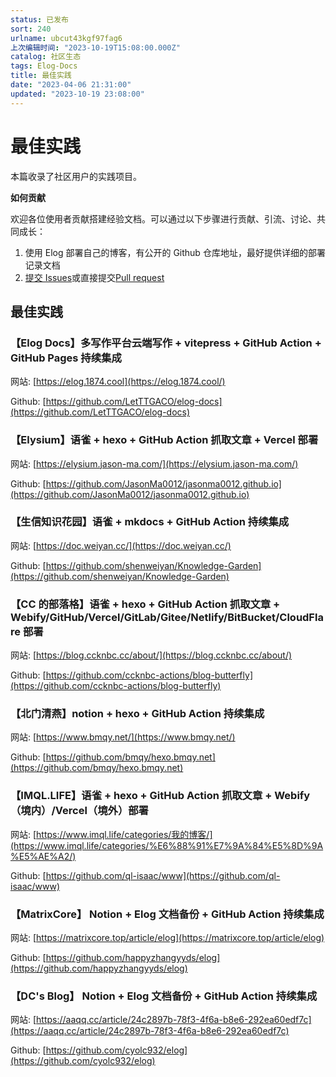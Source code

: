 ```yaml
---
status: 已发布
sort: 240
urlname: ubcut43kgf97fag6
上次编辑时间: "2023-10-19T15:08:00.000Z"
catalog: 社区生态
tags: Elog-Docs
title: 最佳实践
date: "2023-04-06 21:31:00"
updated: "2023-10-19 23:08:00"
---
```


# 最佳实践

本篇收录了社区用户的实践项目。

**如何贡献**

欢迎各位使用者贡献搭建经验文档。可以通过以下步骤进行贡献、引流、讨论、共同成长：

1. 使用 Elog 部署自己的博客，有公开的 Github 仓库地址，最好提供详细的部署记录文档
2. [提交 Issues](https://github.com/LetTTGACO/elog/issues/2)或直接提交[Pull request](https://github.com/LetTTGACO/elog/pulls)

## 最佳实践

### 【Elog Docs】多写作平台云端写作 + vitepress + GitHub Action + GitHub Pages 持续集成

网站: [https://elog.1874.cool](https://elog.1874.cool/)

Github: [https://github.com/LetTTGACO/elog-docs](https://github.com/LetTTGACO/elog-docs)

### 【Elysium】语雀 + hexo + GitHub Action 抓取文章 + Vercel 部署

网站: [https://elysium.jason-ma.com/](https://elysium.jason-ma.com/)

Github: [https://github.com/JasonMa0012/jasonma0012.github.io](https://github.com/JasonMa0012/jasonma0012.github.io)

### 【生信知识花园】语雀 + mkdocs + GitHub Action 持续集成

网站: [https://doc.weiyan.cc/](https://doc.weiyan.cc/)

Github: [https://github.com/shenweiyan/Knowledge-Garden](https://github.com/shenweiyan/Knowledge-Garden)

### 【CC 的部落格】语雀 + hexo + GitHub Action 抓取文章 + Webify/GitHub/Vercel/GitLab/Gitee/Netlify/BitBucket/CloudFlare 部署

网站: [https://blog.ccknbc.cc/about/](https://blog.ccknbc.cc/about/)

Github: [https://github.com/ccknbc-actions/blog-butterfly](https://github.com/ccknbc-actions/blog-butterfly)

### 【北门清燕】notion + hexo + GitHub Action 持续集成

网站: [https://www.bmqy.net/](https://www.bmqy.net/)

Github: [https://github.com/bmqy/hexo.bmqy.net](https://github.com/bmqy/hexo.bmqy.net)

### 【IMQL.LIFE】语雀 + hexo + GitHub Action 抓取文章 + Webify（境内）/Vercel（境外）部署

网站: [https://www.imql.life/categories/我的博客/](https://www.imql.life/categories/%E6%88%91%E7%9A%84%E5%8D%9A%E5%AE%A2/)

Github: [https://github.com/ql-isaac/www](https://github.com/ql-isaac/www)

### 【MatrixCore】 Notion + Elog 文档备份 + GitHub Action 持续集成

网站: [https://matrixcore.top/article/elog](https://matrixcore.top/article/elog)

Github: [https://github.com/happyzhangyyds/elog](https://github.com/happyzhangyyds/elog)

### 【DC's Blog】 Notion + Elog 文档备份 + GitHub Action 持续集成

网站: [https://aaqq.cc/article/24c2897b-78f3-4f6a-b8e6-292ea60edf7c](https://aaqq.cc/article/24c2897b-78f3-4f6a-b8e6-292ea60edf7c)

Github: [https://github.com/cyolc932/elog](https://github.com/cyolc932/elog)
